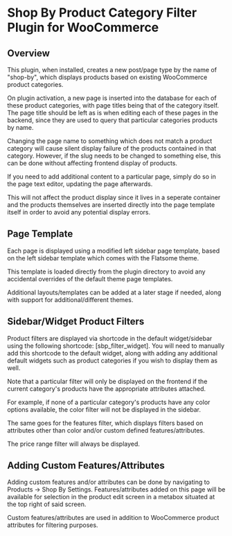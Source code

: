 # Shop By Product Category Filter Plugin for WooCommerce

## Overview

This plugin, when installed, creates a new post/page type by the name of "shop-by", which displays products based on existing WooCommerce product categories.

On plugin activation, a new page is inserted into the database for each of these product categories, with page titles being that of the category itself. The page title should be left as is when editing each of these pages in the backend, since they are used to query that particular categories products by name.

Changing the page name to something which does not match a product category will cause silent display failure of the products contained in that category. However, if the slug needs to be changed to something else, this can be done without affecting frontend display of products.

If you need to add additional content to a particular page, simply do so in the page text editor, updating the page afterwards.

This will not affect the product display since it lives in a seperate container and the products themselves are inserted directly into the page template itself in order to avoid any potential display errors.

## Page Template

Each page is displayed using a modified left sidebar page template, based on the left sidebar template which comes with the Flatsome theme.

This template is loaded directly from the plugin directory to avoid any accidental overrides of the default theme page templates.

Additional layouts/templates can be added at a later stage if needed, along with support for additional/different themes.

## Sidebar/Widget Product Filters

Product filters are displayed via shortcode in the default widget/sidebar using the following shortcode: [sbp_filter_widget]. You will need to manually add this shortcode to the default widget, along with adding any additional default widgets such as product categories if you wish to display them as well.

Note that a particular filter will only be displayed on the frontend if the current category's products have the appropriate attributes attached. 

For example, if none of a particular category's products have any color options available, the color filter will not be displayed in the sidebar. 

The same goes for the features filter, which displays filters based on attributes other than color and/or custom defined features/attributes.

The price range filter will always be displayed.

## Adding Custom Features/Attributes

Adding custom features and/or attributes can be done by navigating to Products -> Shop By Settings. Features/attributes added on this page will be available for selection in the product edit screen in a metabox situated at the top right of said screen.

Custom features/attributes are used in addition to WooCommerce product attributes for filtering purposes.

